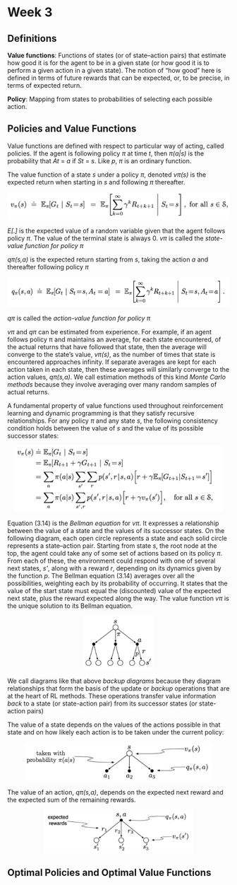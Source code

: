 # Week 3

## Definitions

**Value functions**: Functions of states (or of state–action pairs) that
estimate how good it is for the agent to be in a given state (or how good it is
to perform a given action in a given state). The notion of “how good” here is
defined in terms of future rewards that can be expected, or, to be precise, in
terms of expected return.

**Policy**: Mapping from states to probabilities of selecting each possible
action.

## Policies and Value Functions

Value functions are defined with respect to particular way of acting, called
policies. If the agent is following policy *π* at time *t*, then *π(a|s)* is the
probability that *At* = *a* if *St* = *s*. Like *p*, *π* is an ordinary
function.

The value function of a state *s* under a policy *π*, denoted *vπ(s)* is the
expected return when starting in *s* and following *π* thereafter.

<p align="center">
<img
src="https://github.com/vdouet/Reinforcement-Learning/blob/master/Reinforcement%20Learning%20Specialization%20-%20Alberta%20University%20/Images/valuefunction1.png"
alt="Update rule" title="Update rule" width="510" height="62" />
</p>

*E[.]* is the expected value of a random variable given that the agent follows
policy *π*. The value of the terminal state is always 0. *vπ* is called the
*state-value function for policy π*

*qπ(s,a)* is the expected return starting from *s*, taking the action *a* and
thereafter following policy *π*

<p align="center">
<img
src="https://github.com/vdouet/Reinforcement-Learning/blob/master/Reinforcement%20Learning%20Specialization%20-%20Alberta%20University%20/Images/actionvaluefunction.png"
alt="Update rule" title="Update rule" width="546" height="68" />
</p>

*qπ* is called the *action-value function for policy π*

*vπ* and *qπ* can be estimated from experience. For example, if an agent
follows policy π and maintains an average, for each state encountered, of the
actual returns that have followed that state, then the average will converge to
the state’s value, *vπ(s)*, as the number of times that state is encountered
approaches infinity. If separate averages are kept for each action taken in
each state, then these averages will similarly converge to the action values,
*qπ(s,a)*. We call estimation methods of this kind *Monte Carlo methods* because
they involve averaging over many random samples of actual returns.

A fundamental property of value functions used throughout reinforcement
learning and dynamic programming is that they satisfy recursive relationships.
For any policy *π* and any state *s*, the following consistency condition holds
between the value of *s* and the value of its possible successor states:

<p align="center">
<img
src="https://github.com/vdouet/Reinforcement-Learning/blob/master/Reinforcement%20Learning%20Specialization%20-%20Alberta%20University%20/Images/valuefunctionrecursive.png"
alt="Update rule" title="Update rule" width="472" height="150" />
</p>

Equation (3.14) is the *Bellman equation* for *vπ*. It expresses a relationship
between the value of a state and the values of its successor states. On the
following diagram, each open circle represents a state and each solid circle
represents a state–action pair. Starting from state *s*, the root node at the
top, the agent could take any of some set of actions based on its policy *π*.
From each of these, the environment could respond with one of several next
states, *s'*, along with a reward *r*, depending on its dynamics given by the
function *p*. The Bellman equation (3.14) averages over all the possibilities,
weighting each by its probability of occurring. It states that the value of the
start state must equal the (discounted) value of the expected next state, plus
the reward expected along the way. The value function *vπ* is the unique
solution to its Bellman equation.

<p align="center">
<img
src="https://github.com/vdouet/Reinforcement-Learning/blob/master/Reinforcement%20Learning%20Specialization%20-%20Alberta%20University%20/Images/backupdiagram.png"
alt="Update rule" title="Update rule" width="158" height="122" />
</p>

We call diagrams like that above *backup diagrams* because they diagram
relationships that form the basis of the update or *backup* operations that are
at the heart of RL methods. These operations transfer value information *back*
to a state (or state-action pair) from its successor states (or state-action
pairs)

The value of a state depends on the values of the actions possible in that state
and on how likely each action is to be taken under the current policy:

<p align="center">
<img
src="https://github.com/vdouet/Reinforcement-Learning/blob/master/Reinforcement%20Learning%20Specialization%20-%20Alberta%20University%20/Images/backupdiagramv.png"
alt="Update rule" title="Update rule" width="424" height="88" />
</p>

The value of an action, *qπ(s,a)*, depends on the expected next reward and the
expected sum of the remaining rewards.

<p align="center">
<img
src="https://github.com/vdouet/Reinforcement-Learning/blob/master/Reinforcement%20Learning%20Specialization%20-%20Alberta%20University%20/Images/backupdiagramq.png"
alt="Update rule" title="Update rule" width="338" height="98" />
</p>

## Optimal Policies and Optimal Value Functions
